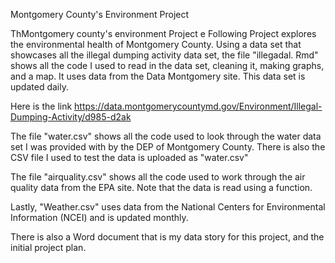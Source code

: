 Montgomery County's Environment Project 

ThMontgomery county's environment Project e Following Project explores the environmental health of Montgomery County. Using a data set that showcases all the illegal dumping activity data set, the file "illegadal. Rmd" shows all the code I used to read in the data set, cleaning it, making graphs, and a map. It uses data from the Data Montgomery site. This data set is updated daily. 

Here is the link https://data.montgomerycountymd.gov/Environment/Illegal-Dumping-Activity/d985-d2ak 

The file "water.csv" shows all the code used to look through the water data set I was provided with by the DEP of Montgomery County. There is also the CSV file I used to test the data is uploaded as "water.csv"

The file "airquality.csv" shows all the code used to work through the air quality data from the EPA site. Note that the data is read using a function. 

Lastly, "Weather.csv" uses data from the National Centers for Environmental Information (NCEI) and is updated monthly.

There is also a Word document that is my data story for this project, and the initial project plan.
